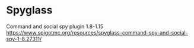 # Spyglass
Command and social spy plugin 1.8-1.15  
https://www.spigotmc.org/resources/spyglass-command-spy-and-social-spy-1-8.27311/
